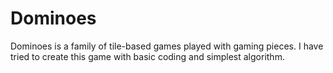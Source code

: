 # Dominoes
Dominoes is a family of tile-based games played with gaming pieces. I have tried to create this game with basic coding and simplest algorithm.  
